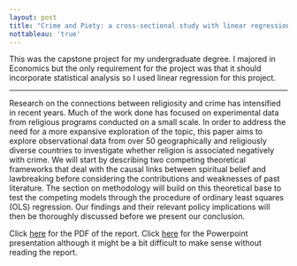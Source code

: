 ```yaml
---
layout: post
title: "Crime and Piety: a cross-sectional study with linear regression"
nottableau: 'true'
---
```


This was the capstone project for my undergraduate degree. I majored in Economics but the only requirement for the project was that it should incorporate statistical analysis so I used linear regression for this project.

---

Research on the connections between religiosity and crime has intensified in recent years. Much of the work done has focused on experimental data from religious programs conducted on a small scale. In order to address the need for a more expansive exploration of the topic, this paper aims to explore observational data from over 50 geographically and religiously diverse countries to investigate whether religion is associated negatively with crime. We will start by describing two competing theoretical frameworks that deal with the causal links between spiritual belief and lawbreaking before considering the contributions and weaknesses of past literature. The section on methodology will build on this theoretical base to test the competing models through the procedure of ordinary least squares (OLS) regression. Our findings and their relevant policy implications will then be thoroughly discussed before we present our conclusion.

Click [here](/assets/religion-crime.pdf) for the PDF of the report.
Click [here](/assets/presentation.pptx) for the Powerpoint presentation although it might be a bit difficult to make sense without reading the report.
